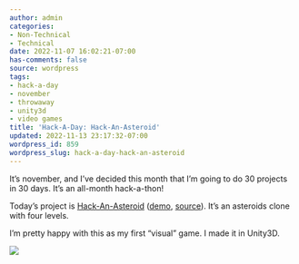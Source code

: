 ```yaml
---
author: admin
categories:
- Non-Technical
- Technical
date: 2022-11-07 16:02:21-07:00
has-comments: false
source: wordpress
tags:
- hack-a-day
- november
- throwaway
- unity3d
- video games
title: 'Hack-A-Day: Hack-An-Asteroid'
updated: 2022-11-13 23:17:32-07:00
wordpress_id: 859
wordpress_slug: hack-a-day-hack-an-asteroid
---
```

It’s november, and I’ve decided this month that I’m going to do 30 projects in 30 days. It’s an all-month hack-a-thon!

Today’s project is [Hack-An-Asteroid](https://tilde.za3k.com/hackaday/asteroid/) ([demo](https://tilde.za3k.com/hackaday/asteroid/), [source](https://github.com/za3k/day07_asteroid)). It’s an asteroids clone with four levels.

I’m pretty happy with this as my first “visual” game. I made it in Unity3D.

[![](../wp-content/uploads/2022/11/screenshot-1024x700.jpg)](https://tilde.za3k.com/hackaday/asteroid/)
